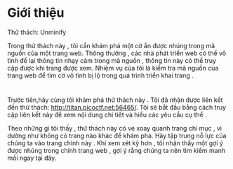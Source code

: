 # Giới thiệu 
Thử thách: Unminify<br>

Trong thử thách này , tôi cần khám phá một cờ ẩn được nhúng trong mã nguồn của một trang web. Thông thường , các nhà phát triển web có thể vô tình để lại thông tin nhạy cảm trong mã nguồn , thông tin này có thể truy cập được khi trang được xem. Nhiệm vụ của tôi là kiểm tra mã nguồn của trang web để tìm cờ vô tình bị lộ trong quá trình triển khai trang .
#
Trước tiên,hãy cùng tôi khám phá thử thách này . Tôi đã nhận được liên kết đến thử thách: http://titan.picoctf.net:56465/. Tôi sẽ bắt đầu bằng cách truy cập liên kết này để xem nội dung chi tiết và hiểu các yêu cầu cụ thể .

Theo những gì tôi thấy , thử thách này có vẻ xoay quanh trang chỉ mục , vì dường như không có trang nào khác để khám phá. Hãy tập trung nỗ lực của chúng ta vào trang chính này . Khi xem xét kỹ hơn , tôi nhận thấy một gợi ý được nhúng trong chính trang web , gợi ý rằng chúng ta nên tìm kiếm manh mối ngay tại đây.

